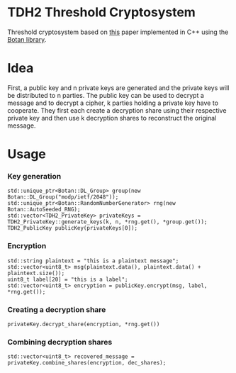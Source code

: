 # TDH2 Threshold Cryptosystem

Threshold cryptosystem based on [this](https://www.shoup.net/papers/thresh1.pdf) paper implemented in C++ using the [Botan library](https://github.com/randombit/botan). 

# Idea
First, a public key and n private keys are generated and the private keys will be distributed to n parties. The public key can be used to decrypt a message and to decrypt a cipher, k parties holding a private key have to cooperate. They first each create a decryption share using their respective private key and then use k decryption shares to reconstruct the original message.

# Usage
### Key generation
    std::unique_ptr<Botan::DL_Group> group(new Botan::DL_Group("modp/ietf/2048")); 
    std::unique_ptr<Botan::RandomNumberGenerator> rng(new Botan::AutoSeeded_RNG);
    std::vector<TDH2_PrivateKey> privateKeys = TDH2_PrivateKey::generate_keys(k, n, *rng.get(), *group.get());
    TDH2_PublicKey publicKey(privateKeys[0]);

### Encryption
    std::string plaintext = "this is a plaintext message";
    std::vector<uint8_t> msg(plaintext.data(), plaintext.data() + plaintext.size());
    uint8_t label[20] = "this is a label";
    std::vector<uint8_t> encryption = publicKey.encrypt(msg, label, *rng.get());

### Creating a decryption share
    privateKey.decrypt_share(encryption, *rng.get())
    
### Combining decryption shares
    std::vector<uint8_t> recovered_message = privateKey.combine_shares(encryption, dec_shares);
